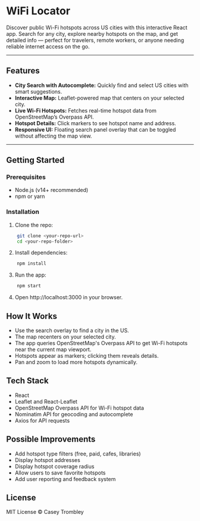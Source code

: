 # WiFi Locator

Discover public Wi-Fi hotspots across US cities with this interactive React app. Search for any city, explore nearby hotspots on the map, and get detailed info — perfect for travelers, remote workers, or anyone needing reliable internet access on the go.

---

## Features

- **City Search with Autocomplete:** Quickly find and select US cities with smart suggestions.
- **Interactive Map:** Leaflet-powered map that centers on your selected city.
- **Live Wi-Fi Hotspots:** Fetches real-time hotspot data from OpenStreetMap’s Overpass API.
- **Hotspot Details:** Click markers to see hotspot name and address.
- **Responsive UI:** Floating search panel overlay that can be toggled without affecting the map view.

---

## Getting Started

### Prerequisites

- Node.js (v14+ recommended)
- npm or yarn

### Installation

1. Clone the repo:

```bash
    git clone <your-repo-url>
    cd <your-repo-folder>
```
2. Install dependencies:
  
```bash
    npm install
``` 

3. Run the app:

```bash
    npm start
``` 

4. Open http://localhost:3000 in your browser.


## How It Works

- Use the search overlay to find a city in the US.
- The map recenters on your selected city.
- The app queries OpenStreetMap's Overpass API to get Wi-Fi hotspots near the current map viewport.
- Hotspots appear as markers; clicking them reveals details.
- Pan and zoom to load more hotspots dynamically.

## Tech Stack

- React
- Leaflet and React-Leaflet
- OpenStreetMap Overpass API for Wi-Fi hotspot data
- Nominatim API for geocoding and autocomplete
- Axios for API requests

## Possible Improvements

- Add hotspot type filters (free, paid, cafes, libraries)
- Display hotspot addresses
- Display hotspot coverage radius
- Allow users to save favorite hotspots
- Add user reporting and feedback system

## License

MIT License © Casey Trombley